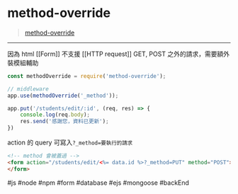 # method-override
>[method-override](https://www.npmjs.com/package/method-override)
---
因為 html [[Form]] 不支援 [[HTTP request]] GET, POST 之外的請求，需要額外裝模組輔助

```js
const methodOverride = require('method-override');

// middleware
app.use(methodOverride('_method'));

app.put('/students/edit/:id', (req, res) => {
	console.log(req.body);
	res.send('感謝您，資料已更新');
})
```
action 的 query 可寫入`?_method=要執行的請求`
```html
<!-- method 會被蓋過 -->
<form action="/students/edit/<%= data.id %>?_method=PUT" method="POST">
</form>
```
#js #node #npm #form #database  #ejs #mongoose #backEnd 